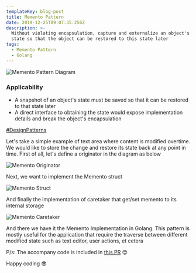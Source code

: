 ```yaml
---
templateKey: blog-post
title: Memento Pattern
date: 2019-12-25T09:07:35.256Z
description: >-
  Without violating encapsulation, capture and externalize an object's internal
  state so that the object can be restored to this state later
tags:
  - Memento Pattern
  - Golang
---
```

![Memento Pattern Diagram](/img/mementodiagrampattern.png "Memento Pattern Diagram")

### Applicability

* A snapshot of an object's state must be saved so that it can be restored to that state later
* A direct interface to obtaining the state would expose implementation details and break the object's encapsulation

[\#DesignPatterns](https://en.wikipedia.org/wiki/Design_Patterns)

Let's take a simple example of text area where content is modified overtime. We would like to store the change and restore its state back at any point in time. First of all, let's define a originator in the diagram as below

![Memento Originator](/img/mementooriginator.png "Memento Originator")

Next, we want to implement the Memento struct

![Memento Struct](/img/mementostruct.png "Memento Struct")

And finally the implementation of caretaker that get/set memento to its internal storage

![Memento Caretaker](/img/mementocaretaker.png "Memento Caretaker")

And there we have it the Memento Implementation in Golang. This pattern is mostly useful for the application that require the traverse between different modified state such as text editor, user actions, et cetera

P/s: The accompany code is included in[](https://github.com/willnguyen1312/go-design-patterns/pull/1/files)[](https://github.com/willnguyen1312/go-design-patterns/pull/3/files)[](https://github.com/willnguyen1312/go-design-patterns/pull/3/files)[](https://github.com/willnguyen1312/go-design-patterns/pull/6)[](https://github.com/willnguyen1312/go-design-patterns/pull/7)[](https://github.com/willnguyen1312/go-design-patterns/pull/8)[](https://github.com/willnguyen1312/go-design-patterns/pull/9)[](https://github.com/willnguyen1312/go-design-patterns/pull/11)[](https://github.com/willnguyen1312/go-design-patterns/pull/13)[](https://github.com/willnguyen1312/go-design-patterns/pull/14)[](https://github.com/willnguyen1312/go-design-patterns/pull/15)[](https://github.com/willnguyen1312/go-design-patterns/pull/16)[](https://github.com/willnguyen1312/go-design-patterns/pull/17)[](https://github.com/willnguyen1312/go-design-patterns/pull/18) [this PR](https://github.com/willnguyen1312/go-design-patterns/pull/19) 😊

Happy coding 😎

